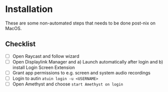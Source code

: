 # Installation 

These are some non-automated steps that needs to be done post-nix on MacOS. 

## Checklist

- [ ] Open Raycast and follow wizard
- [ ] Open Displaylink Manager and a) Launch automatically after login and b) install Login Screen Extension
- [ ] Grant app permissions to e.g. screen and system audio recordings
- [ ] Login to autin `atuin login -u <USERNAME>`
- [ ] Open Amethyst and choose `start Amethyst on login`
